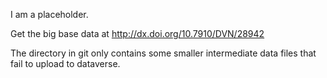 I am a placeholder. 

Get the big base data at http://dx.doi.org/10.7910/DVN/28942

The directory in git only contains some smaller intermediate data files that fail to upload to dataverse.  